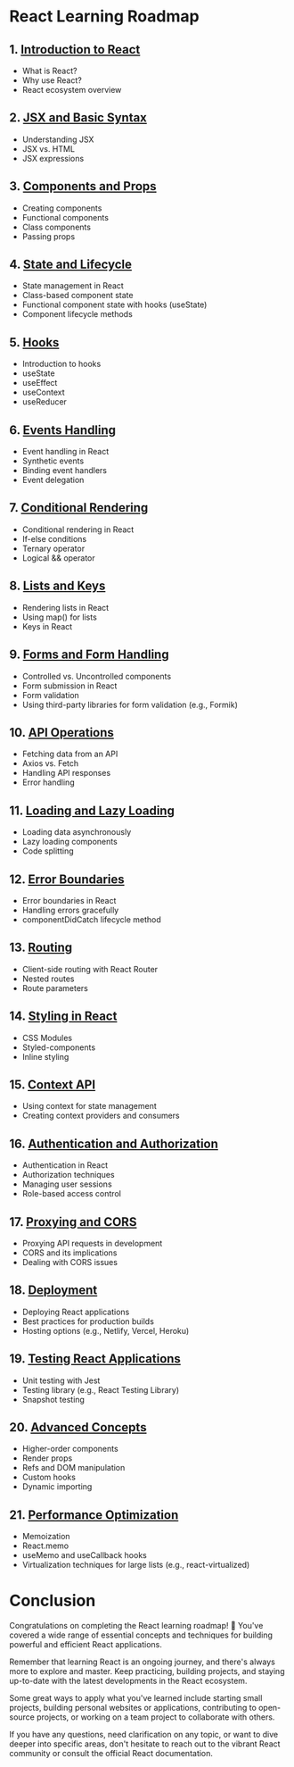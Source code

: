 # React Learning Roadmap

## 1. [Introduction to React](./asserts/markdown/Introduction.md)
   - What is React?
   - Why use React?
   - React ecosystem overview

## 2. [JSX and Basic Syntax](./asserts/markdown/JSX.md)
   - Understanding JSX
   - JSX vs. HTML
   - JSX expressions

## 3. [Components and Props](./asserts/markdown/components.md)
   - Creating components
   - Functional components
   - Class components
   - Passing props

## 4. [State and Lifecycle](./asserts/markdown/state.md)
   - State management in React
   - Class-based component state
   - Functional component state with hooks (useState)
   - Component lifecycle methods

## 5. [Hooks](./asserts/markdown/hooks.md)
   - Introduction to hooks
   - useState
   - useEffect
   - useContext
   - useReducer

## 6. [Events Handling](./asserts/markdown/events.md)
   - Event handling in React
   - Synthetic events
   - Binding event handlers
   - Event delegation

## 7. [Conditional Rendering](./asserts/markdown/conditional_rendering.md)
   - Conditional rendering in React
   - If-else conditions
   - Ternary operator
   - Logical && operator

## 8. [Lists and Keys](./asserts/markdown/lists.md)
   - Rendering lists in React
   - Using map() for lists
   - Keys in React

## 9. [Forms and Form Handling](./asserts/markdown/forms.md)
   - Controlled vs. Uncontrolled components
   - Form submission in React
   - Form validation
   - Using third-party libraries for form validation (e.g., Formik)

## 10. [API Operations](./asserts/markdown/APIs.md)
   - Fetching data from an API
   - Axios vs. Fetch
   - Handling API responses
   - Error handling

## 11. [Loading and Lazy Loading](./asserts/markdown/loading.md)
   - Loading data asynchronously
   - Lazy loading components
   - Code splitting

## 12. [Error Boundaries](./asserts/markdown/error.md)
   - Error boundaries in React
   - Handling errors gracefully
   - componentDidCatch lifecycle method

## 13. [Routing](./asserts/markdown/routing.md)
   - Client-side routing with React Router
   - Nested routes
   - Route parameters

## 14. [Styling in React](./asserts/markdown/styling.md)
   - CSS Modules
   - Styled-components
   - Inline styling

## 15. [Context API](./asserts/markdown/context.md)
   - Using context for state management
   - Creating context providers and consumers

## 16. [Authentication and Authorization](./asserts/markdown/auth.md)
   - Authentication in React
   - Authorization techniques
   - Managing user sessions
   - Role-based access control

## 17. [Proxying and CORS](./asserts/markdown/proxying.md)
   - Proxying API requests in development
   - CORS and its implications
   - Dealing with CORS issues

## 18. [Deployment](./asserts/markdown/deployment.md)
   - Deploying React applications
   - Best practices for production builds
   - Hosting options (e.g., Netlify, Vercel, Heroku)

## 19. [Testing React Applications](./asserts/markdown/testing.md)
   - Unit testing with Jest
   - Testing library (e.g., React Testing Library)
   - Snapshot testing

## 20. [Advanced Concepts](./asserts/markdown/advanced_concepts.md)
   - Higher-order components
   - Render props
   - Refs and DOM manipulation
   - Custom hooks
   - Dynamic importing

## 21. [Performance Optimization](./asserts/markdown/performance.md)
   - Memoization
   - React.memo
   - useMemo and useCallback hooks
   - Virtualization techniques for large lists (e.g., react-virtualized)

# Conclusion

Congratulations on completing the React learning roadmap! 🎉 You've covered a wide range of essential concepts and techniques for building powerful and efficient React applications.

Remember that learning React is an ongoing journey, and there's always more to explore and master. Keep practicing, building projects, and staying up-to-date with the latest developments in the React ecosystem.

Some great ways to apply what you've learned include starting small projects, building personal websites or applications, contributing to open-source projects, or working on a team project to collaborate with others.

If you have any questions, need clarification on any topic, or want to dive deeper into specific areas, don't hesitate to reach out to the vibrant React community or consult the official React documentation.
